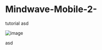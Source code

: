 # Mindwave-Mobile-2-

tutorial asd 

![image](https://user-images.githubusercontent.com/48781895/183578697-be28ecbf-5c1f-4b40-8442-bdec3bbbc8f7.png)


asd
